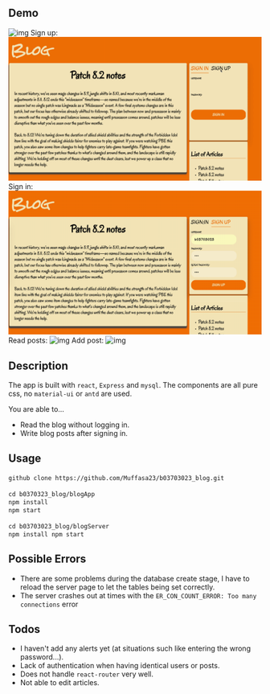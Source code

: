  ## Demo
 ![img](https://github.com/Muffasa23/b03703023_blog/blob/master/demo/blog)
 Sign up:
 ![img](https://github.com/Muffasa23/b03703023_blog/blob/master/demo/sign_up.gif)
 Sign in:
 ![img](https://github.com/Muffasa23/b03703023_blog/blob/master/demo/sign_in.gif)
 Read posts:
 ![img](https://github.com/Muffasa23/b03703023_blog/blob/master/demo/read_posts.gif)
 Add post:
 ![img](https://github.com/Muffasa23/b03703023_blog/blob/master/demo/add_posts.gif)
 
 ## Description
The app is built with `react`, `Express` and `mysql`.
The components are all pure css, no `material-ui` or `antd` are used.

You are able to...
- Read the blog without logging in.
- Write blog posts after signing in.

## Usage
```
github clone https://github.com/Muffasa23/b03703023_blog.git

cd b0370323_blog/blogApp
npm install
npm start

cd b03703023_blog/blogServer
npm install npm start
```

## Possible Errors
- There are some problems during the database create stage, I have to reload the server page to let the tables being set correctly.
- The server crashes out at times with the `ER_CON_COUNT_ERROR: Too many connections` error

## Todos 
- I haven't add any alerts yet (at situations such like entering the wrong password...).
- Lack of authentication when having identical users or posts.
- Does not handle `react-router` very well.
- Not able to edit articles.
